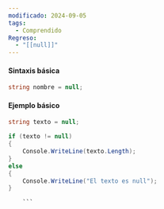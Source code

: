 ```yaml
---
modificado: 2024-09-05
tags:
  - Comprendido
Regreso:
  - "[[null]]"
---
```

#### Sintaxis básica

```c#
string nombre = null;  
```
#### Ejemplo básico
```c#
string texto = null;

if (texto != null)
{
    Console.WriteLine(texto.Length);
}
else
{
    Console.WriteLine("El texto es null");
}

	```